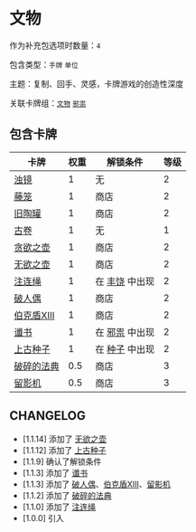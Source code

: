 # 文物

作为补充包选项时数量：`4`

包含类型：`手牌` `单位`

主题：复制、回手、灵感，卡牌游戏的创造性深度

关联卡牌组：[`文物`](邪祟.md) [`邪祟`](邪祟.md)

## 包含卡牌

卡牌 | 权重 | 解锁条件 | 等级
--- | --- | --- | ---
[浊镜](../卡牌/浊镜.md) | 1 | 无 | 2
[藤笼](../卡牌/藤笼.md) | 1  | 商店 | 2
[旧陶罐](../卡牌/旧陶罐.md) | 1 | 商店 | 2
[古卷](../卡牌/古卷.md) | 1 | 无 | 1
[贪欲之壶](../卡牌/贪欲之壶.md) | 1 | 商店 | 2
[无欲之壶](../卡牌/无欲之壶.md) | 1 | 商店 | 2
[注连绳](../卡牌/注连绳.md) | 1 | 在 [丰饶](丰饶.md) 中出现 | 2
[破人偶](../卡牌/破人偶.md) | 1 | 商店 | 2
[伯克盾XIII](../卡牌/伯克盾XIII.md) | 1 | 商店 | 2
[谶书](../卡牌/谶书.md) | 1 | 在 [邪祟](邪祟.md) 中出现 | 2
[上古种子](../卡牌/上古种子.md) | 1 | 在 [种子](种子.md) 中出现 | 2
[破碎的法典](../卡牌/破碎的法典.md) | 0.5 | 商店 | 3
[留影机](../卡牌/留影机.md) | 0.5 | 商店 | 3

## CHANGELOG

- [1.1.14] 添加了 [无欲之壶](../卡牌/无欲之壶.md)
- [1.1.12] 添加了 [上古种子](../卡牌/上古种子.md)
- [1.1.9] 确认了解锁条件
- [1.1.3] 添加了 [谶书](../卡牌/谶书.md)
- [1.1.3] 添加了 [破人偶](../卡牌/破人偶.md)、[伯克盾XIII](../卡牌/伯克盾XIII.md)、[留影机](../卡牌/留影机.md)
- [1.1.2] 添加了 [破碎的法典](../卡牌/破碎的法典.md)
- [1.1.0] 添加了 [注连绳](../卡牌/注连绳.md)
- [1.0.0] 引入
